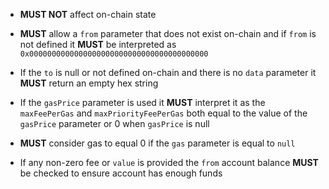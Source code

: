 * **MUST NOT** affect on-chain state 

* **MUST** allow a `from` parameter that does not exist on-chain and if `from` is not defined it **MUST** be interpreted as `0x0000000000000000000000000000000000000000`
 
* If the `to` is null or not defined on-chain and there is no `data` parameter it **MUST** return an empty hex string

* If the `gasPrice` parameter is used it **MUST** interpret it as the `maxFeePerGas` and `maxPriorityFeePerGas` both equal to the value of the `gasPrice` parameter or 0 when `gasPrice` is null

* **MUST** consider gas to equal 0 if the `gas` parameter is equal to `null` 

* If any non-zero fee or `value` is provided the `from` account balance **MUST** be checked to ensure account has enough funds
